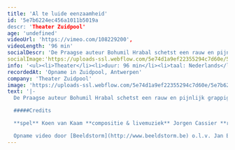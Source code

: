 ```yaml
---
title: 'Al te luide eenzaamheid'
id: '5e7b6224ec456a1011b5019a
descr: 'Theater Zuidpool'
age: 'undefined'
videoUrl: 'https://vimeo.com/108229200',
videoLength: '96 min'
socialDescr: 'De Praagse auteur Bohumil Hrabal schetst een rauw en pijnlijk grappig portret van een papierpletter die de mooiste boeken van de vernietiging redt. Met wat hij vindt, probeert hij zin te geven aan zijn leven en aan de wereld rondom hem. Op zijn ondergrondse vuilnisbelt verheft hij zich tot filosoof, estheet en diepzinnige levensgenieter. Tot alles hem plotseling ontnomen dreigt te worden.Koen van Kaam speelt. Jorgen Cassier maakt live muziek. Koen De Sutter regisseert.'
socialImage:'https://uploads-ssl.webflow.com/5e74d1a9ef22355294c7d60e/5e7b620abcfcb4c94c1665e9_101_1724_wm_20140925_zuidpool28.jpg'
info: '<ul><li>Theater</li><li>duur: 96 min</li><li>taal: Nederlands</li><li><a href="https://www.zuidpool.be/nl/producties/284/al-te-luide-eenzaamheid/theater-zuidpool">Theater Zuidpool</a></li></ul>'
recordedAt: 'Opname in Zuidpool, Antwerpen'
company: 'Theater Zuidpool'
image: 'https://uploads-ssl.webflow.com/5e74d1a9ef22355294c7d60e/5e7b620abcfcb4c94c1665e9_101_1724_wm_20140925_zuidpool28.jpg'
text: '|-
  De Praagse auteur Bohumil Hrabal schetst een rauw en pijnlijk grappig portret van een papierpletter die de mooiste boeken van de vernietiging redt. Met wat hij vindt, probeert hij zin te geven aan zijn leven en aan de wereld rondom hem. Op zijn ondergrondse vuilnisbelt verheft hij zich tot filosoof, estheet en diepzinnige levensgenieter. Tot alles hem plotseling ontnomen dreigt te worden.Koen van Kaam speelt. Jorgen Cassier maakt live muziek. Koen De Sutter regisseert.

  #####Credits

  **spel** Koen van Kaam **compositie & livemuziek** Jorgen Cassier **regie** Koen De Sutter **tekst** Bohumil Hrabal (1976) **vertaling** Kees Mercks  **techniek** David Van Hove / Thomas Cuyckens / Anne Straetmans **productie** Theater Zuidpool

  Opname video door [Beeldstorm](http://www.beeldstorm.be) o.l.v. Jan Bosteels'
---
```


